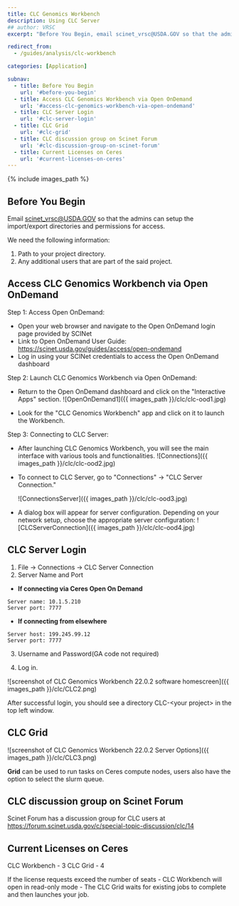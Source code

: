 ```yaml
---
title: CLC Genomics Workbench
description: Using CLC Server
## author: VRSC
excerpt: "Before You Begin, email scinet_vrsc@USDA.GOV so that the admins can setup the import/export directories and permissions for access."

redirect_from: 
  - /guides/analysis/clc-workbench

categories: [Application]

subnav:
  - title: Before You Begin
    url: '#before-you-begin'
  - title: Access CLC Genomics Workbench via Open OnDemand
    url: '#access-clc-genomics-workbench-via-open-ondemand'
  - title: CLC Server Login
    url: '#clc-server-login'
  - title: CLC Grid
    url: '#clc-grid'
  - title: CLC discussion group on Scinet Forum
    url: '#clc-discussion-group-on-scinet-forum'
  - title: Current Licenses on Ceres
    url: '#current-licenses-on-ceres'  
---
```


{% include images_path %}




## Before You Begin

Email [scinet_vrsc@USDA.GOV](mailto:scinet_vrsc@USDA.GOV?subject=CLC%20setup) so that the admins can setup the import/export directories and permissions for access.

We need the following information:
1.	Path to your project directory.
2.	Any additional users that are part of the said project. 

## Access CLC Genomics Workbench via Open OnDemand

Step 1: Access Open OnDemand:

* Open your web browser and navigate to the Open OnDemand login page provided by SCINet
* Link to Open OnDemand User Guide: https://scinet.usda.gov/guides/access/open-ondemand
* Log in using your SCINet credentials to access the Open OnDemand dashboard

Step 2: Launch CLC Genomics Workbench via Open OnDemand:

* Return to the Open OnDemand dashboard and click on the "Interactive Apps" section.
 ![OpenOnDemand1]({{ images_path }}/clc/clc-ood1.jpg)

* Look for the "CLC Genomics Workbench" app and click on it to launch the Workbench.

Step 3: Connecting to CLC Server:

* After launching CLC Genomics Workbench, you will see the main interface with various tools and functionalities.
  ![Connections]({{ images_path }}/clc/clc-ood2.jpg)

* To connect to CLC Server, go to "Connections" -> "CLC Server Connection."

  ![ConnectionsServer]({{ images_path }}/clc/clc-ood3.jpg)

* A dialog box will appear for server configuration. Depending on your network setup, choose the appropriate server configuration:
  ![CLCServerConnection]({{ images_path }}/clc/clc-ood4.jpg)

## CLC Server Login

1.	File -> Connections -> CLC Server Connection
2.	Server Name and Port
	
  * **If connecting via Ceres Open On Demand**
```
Server name: 10.1.5.210
Server port: 7777
```
  * **If connecting from elsewhere**
```
Server host: 199.245.99.12
Server port: 7777
```
3.	Username and Password(GA code not required) 

4.	Log in.

![screenshot of CLC Genomics Workbench 22.0.2 software homescreen]({{ images_path }}/clc/CLC2.png)

After successful login, you should see a directory CLC-\<your project> in the top left window.

## CLC Grid

![screenshot of CLC Genomics Workbench 22.0.2 Server Options]({{ images_path }}/clc/CLC3.png)

**Grid** can be used to run tasks on Ceres compute nodes, users also have the option to select the slurm queue. 

## CLC discussion group on Scinet Forum

Scinet Forum has a discussion group for CLC users at https://forum.scinet.usda.gov/c/special-topic-discussion/clc/14

## Current Licenses on Ceres

CLC Workbench - 3
CLC Grid - 4

If the license requests exceed the number of seats -  CLC Workbench will open in read-only mode - The CLC Grid waits for existing jobs to complete and then launches your job. 

   
